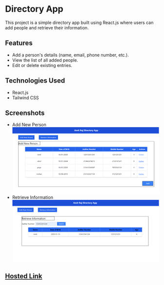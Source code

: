 # Directory App

This project is a simple directory app built using React.js where users can add people and retrieve their information.

## Features

- Add a person's details (name, email, phone number, etc.).
- View the list of all added people.
- Edit or delete existing entries.

## Technologies Used

- React.js
- Tailwind CSS

## Screenshots
- Add New Person
![Directory App Screenshot](./Image/pro1.PNG)
- Retrieve Information
![Directory App Screenshot](./Image/pro2.PNG)

## [Hosted Link](https://mct-theta.vercel.app/)